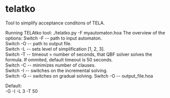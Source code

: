 # telatko  

Tool to simplify acceptance conditons of TELA.

Running TELAtko tool: ./telatko.py -F myautomaton.hoa 
The overview of the options:
Switch -F -- path to input automaton.  
Switch -O -- path to output file.  
Switch -L -- sets level of simplification [1, 2, 3].  
Switch -T -- timeout = number of seconds, that QBF solver solves the formula. If ommited, default timeout is 50 seconds.  
Switch -C -- minimizes number of clauses.  
Switch -I -- switches on the incremental solving.  
Switch -G -- switches on gradual solving.
Switch -O -- output_file.hoa  

Default:  
-G -I -L 3 -T 50
